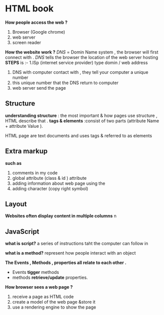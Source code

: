 # HTML book
**How people access the web ?**
1. Browser (Google chrome)
1. web server 
1. screen reader

**How the website work ?**
*DNS* = Domin Name system , the browser will first connect with .
*DNS* tells the browser the location of the web server hosting
**STEPS** is :- 
1.ISp  (internet service provider) type domin / web address
1. DNS with computer contact with , they tell your computer a unique number 
1. this unique number that the DNS return to computer 
1. web server send the page 

## Structure 
**understanding structure** : the most important & how pages use structure , HTML describe that .
**tags & elements** :consist of two parts (attribute Name + attribute Value ).

HTML page are text documents and uses tags & referred to as elements 


## Extra markup 
**such as**
1. comments in my code 
1. global attribute (class & id ) attribute 
1. adding information about web page using the <meta>
1. adding character (copy right symbol)

## Layout 
**Websites often display content in multiple columns**
n
 
  ## JavaScript 
  **what is script?**
  a series of instructions taht the computer can follow in 
  
  **what is a method?**
  represent how people interact with an object 
  
  **The Events , Methods , properties all relate to each other .**
  - Events **tigger** methods
  - methods **retrieve/update** properties.
  
  **How browser sees a web page ?**
  
  1. receive a page as HTML code 
  1. create a model of the web page &store it 
  1. use a rendering engine to show the page 
  

